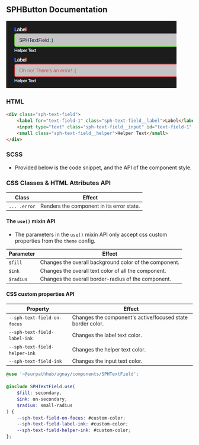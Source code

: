 ## SPHButton Documentation

![img.png](img.png)

### HTML
```html
<div class="sph-text-field">
    <label for="text-field-1" class="sph-text-field__label">Label</label>
    <input type="text" class="sph-text-field__input" id="text-field-1" />
    <small class="sph-text-field__helper">Helper Text</small>
</div>
```

### SCSS
- Provided below is the code snippet, and the API of the component style.
### CSS Classes & HTML Attributes API
| Class | Effect |
|-------|--------|
| `... .error`   | Renders the component in its error state. |
#### The `use()` mixin API
- The parameters in the `use()` mixin API only accept css custom properties from the `theme` config.

| Parameter | Effect |
|-----------|--------|
| `$fill`   | Changes the overall background color of the component. |
| `$ink`    | Changes the overall text color of all the component. |
| `$radius` | Changes the overall border-radius of the component. |
#### CSS custom properties API
| Property | Effect |
|----------|--------|
| `--sph-text-field-on-focus`   | Changes the component's active/focused state border color. |
| `--sph-text-field-label-ink`  | Changes the label text color. |
| `--sph-text-field-helper-ink` | Changes the helper text color. |
| `--sph-text-field-ink` | Changes the input text color. |
```scss
@use '~@surpathhub/ugnay/components/SPHTextField';

@include SPHTextField.use(
    $fill: secondary,
    $ink: on-secondary,
    $radius: small-radius
) {
    --sph-text-field-on-focus: #custom-color;
    --sph-text-field-label-ink: #custom-color;
    --sph-text-field-helper-ink: #custom-color;
};
```
